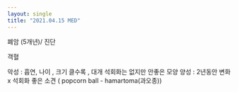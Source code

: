 ```yaml
---
layout: single
title: "2021.04.15 MED"
---
```


폐암 (5개년)/ 진단

객혈

<solitary pulmonary nodule>

악성 : 흡연, 나이 , 크기 클수록 , 대개 석회화는 없지만 안좋은 모양
양성 : 2년동안 변화 x 석회화 좋은 소견 ( popcorn ball - hamartoma(과오종))
